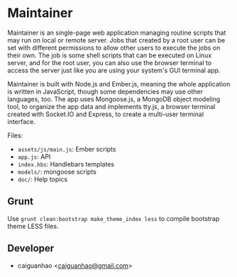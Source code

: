 Maintainer
==========

Maintainer is an single-page web application managing routine scripts
that may run on local or remote server. Jobs that created by a root
user can be set with different permissions to allow other users to
execute the jobs on their own. The job is some shell scripts that can
be executed on Linux server, and for the root user, you can also use
the browser terminal to access the server just like you are using
your system's GUI terminal app.

Maintainer is built with Node.js and Ember.js, meaning the whole
application is written in JavaScript, though some dependencies may
use other languages, too. The app uses Mongoose.js, a MongoDB object
modeling tool, to organize the app data and implements tty.js, a
browser terminal created with Socket.IO and Express, to create a
multi-user terminal interface.

Files:

* ``assets/js/main.js``: Ember scripts
* ``app.js``: API
* ``index.hbs``: Handlebars templates
* ``models/``: mongoose scripts
* ``doc/``: Help topics

Grunt
-----

Use ``grunt clean:bootstrap make_theme_index less`` to compile
bootstrap theme LESS files.

Developer
---------

* caiguanhao &lt;caiguanhao@gmail.com&gt;
